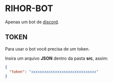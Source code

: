 # RIHOR-BOT

Apenas um bot de [discord](https://discordapp.com/).

## TOKEN

Para usar o bot você precisa de um token.

Insira um arquivo **JSON** dentro da pasta **src**, assim:

```json
{
  "token": "xxxxxxxxxxxxxxxxxxxxxxxxxxxxxx"
}
```
